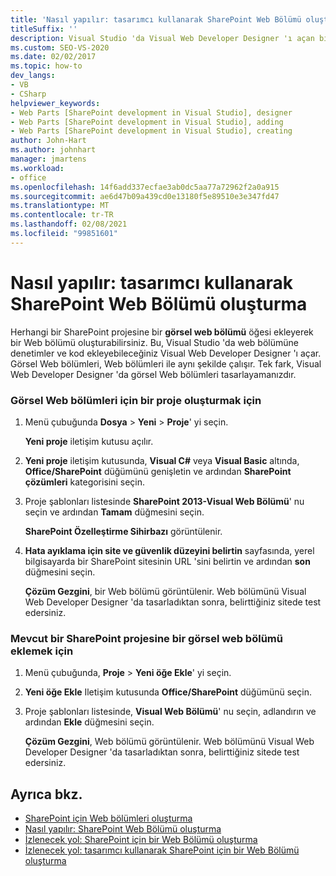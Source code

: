 ```yaml
---
title: 'Nasıl yapılır: tasarımcı kullanarak SharePoint Web Bölümü oluşturma | Microsoft Docs'
titleSuffix: ''
description: Visual Studio 'da Visual Web Developer Designer 'ı açan bir SharePoint projesine Visual Web Bölümü öğesi ekleyerek bir Web bölümü oluşturun.
ms.custom: SEO-VS-2020
ms.date: 02/02/2017
ms.topic: how-to
dev_langs:
- VB
- CSharp
helpviewer_keywords:
- Web Parts [SharePoint development in Visual Studio], designer
- Web Parts [SharePoint development in Visual Studio], adding
- Web Parts [SharePoint development in Visual Studio], creating
author: John-Hart
ms.author: johnhart
manager: jmartens
ms.workload:
- office
ms.openlocfilehash: 14f6add337ecfae3ab0dc5aa77a72962f2a0a915
ms.sourcegitcommit: ae6d47b09a439cd0e13180f5e89510e3e347fd47
ms.translationtype: MT
ms.contentlocale: tr-TR
ms.lasthandoff: 02/08/2021
ms.locfileid: "99851601"
---
```

# <a name="how-to-create-a-sharepoint-web-part-by-using-a-designer"></a>Nasıl yapılır: tasarımcı kullanarak SharePoint Web Bölümü oluşturma
  Herhangi bir SharePoint projesine bir **görsel web bölümü** öğesi ekleyerek bir Web bölümü oluşturabilirsiniz. Bu, Visual Studio 'da web bölümüne denetimler ve kod ekleyebileceğiniz Visual Web Developer Designer 'ı açar. Görsel Web bölümleri, Web bölümleri ile aynı şekilde çalışır. Tek fark, Visual Web Developer Designer 'da görsel Web bölümleri tasarlayamanızdır.

### <a name="to-create-a-project-for-visual-web-parts"></a>Görsel Web bölümleri için bir proje oluşturmak için

1. Menü çubuğunda **Dosya**  > **Yeni**  >  **Proje**' yi seçin.

     **Yeni proje** iletişim kutusu açılır.

2. **Yeni proje** iletişim kutusunda, **Visual C#** veya **Visual Basic** altında, **Office/SharePoint** düğümünü genişletin ve ardından **SharePoint çözümleri** kategorisini seçin.

3. Proje şablonları listesinde **SharePoint 2013-Visual Web Bölümü**' nu seçin ve ardından **Tamam** düğmesini seçin.

     **SharePoint Özelleştirme Sihirbazı** görüntülenir.

4. **Hata ayıklama için site ve güvenlik düzeyini belirtin** sayfasında, yerel bilgisayarda bir SharePoint sitesinin URL 'sini belirtin ve ardından **son** düğmesini seçin.

     **Çözüm Gezgini**, bir Web bölümü görüntülenir. Web bölümünü Visual Web Developer Designer 'da tasarladıktan sonra, belirttiğiniz sitede test edersiniz.

### <a name="to-add-a-visual-web-part-to-an-existing-sharepoint-project"></a>Mevcut bir SharePoint projesine bir görsel web bölümü eklemek için

1. Menü çubuğunda, **Proje**  >  **Yeni öğe Ekle**' yi seçin.

2. **Yeni öğe Ekle** Iletişim kutusunda **Office/SharePoint** düğümünü seçin.

3. Proje şablonları listesinde, **Visual Web Bölümü**' nu seçin, adlandırın ve ardından **Ekle** düğmesini seçin.

     **Çözüm Gezgini**, Web bölümü görüntülenir. Web bölümünü Visual Web Developer Designer 'da tasarladıktan sonra, belirttiğiniz sitede test edersiniz.

## <a name="see-also"></a>Ayrıca bkz.
- [SharePoint için Web bölümleri oluşturma](../sharepoint/creating-web-parts-for-sharepoint.md)
- [Nasıl yapılır: SharePoint Web Bölümü oluşturma](../sharepoint/how-to-create-a-sharepoint-web-part.md)
- [İzlenecek yol: SharePoint için bir Web Bölümü oluşturma](../sharepoint/walkthrough-creating-a-web-part-for-sharepoint.md)
- [İzlenecek yol: tasarımcı kullanarak SharePoint için bir Web Bölümü oluşturma](../sharepoint/walkthrough-creating-a-web-part-for-sharepoint-by-using-a-designer.md)
